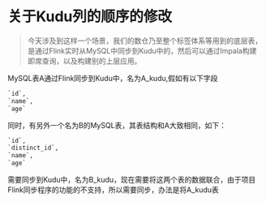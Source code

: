 # 关于Kudu列的顺序的修改

> 今天涉及到这样一个场景，我们的数仓乃至整个标签体系等用到的底层表，是通过Flink实时从MySQL中同步到Kudu中的，然后可以通过Impala构建即席查询，以及构建别的上层应用。

MySQL表A通过Flink同步到Kudu中，名为A_kudu,假如有以下字段

~~~sql
`id`,
`name`,
`age`
~~~

同时，有另外一个名为B的MySQL表，其表结构和A大致相同，如下：

~~~sql
`id`,
`distinct_id`,
`name`,
`age`
~~~

需要同步到Kudu中，名为B_kudu，现在需要将这两个表的数据联合，由于项目Flink同步程序的功能的不支持，所以需要同步，办法是将A_kudu表